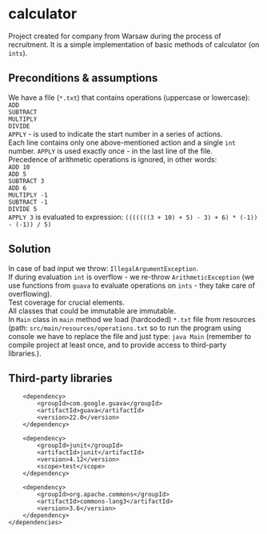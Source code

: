 # calculator
Project created for company from Warsaw during the process of 
recruitment. It is a simple implementation of basic methods of 
calculator (on `ints`).
## Preconditions & assumptions
We have a file (`*.txt`) that contains operations (uppercase or 
lowercase):  
`ADD`  
`SUBTRACT`  
`MULTIPLY`  
`DIVIDE`  
`APPLY` - is used to indicate the start number in a series of actions.  
Each line contains only one above-mentioned action and a single `int` 
number. `APPLY` is used exactly once - in the last line of the file.  
Precedence of arithmetic operations is ignored, in other words:  
`ADD 10`  
`ADD 5`  
`SUBTRACT 3`  
`ADD 6`  
`MULTIPLY -1`  
`SUBTRACT -1`  
`DIVIDE 5`  
`APPLY 3`
is evaluated to expression:
`(((((((3 + 10) + 5) - 3) + 6) * (-1)) - (-1)) / 5)`


## Solution
In case of bad input we throw: `IllegalArgumentException`.  
If during evaluation `int` is overflow - 
we re-throw `ArithmeticException` (we use functions from `guava` to 
evaluate operations on `ints` - they take care of overflowing).  
Test coverage for crucial elements.  
All classes that could be immutable are immutable.  
In `Main` class in `main` method we load (hardcoded) `*.txt` file 
from resources (path: `src/main/resources/operations.txt` so to run 
the program using console we have to replace the file and just type: 
`java Main` (remember to compile project at least once, and to 
provide access to third-party libraries.).
## Third-party libraries
        <dependency>
            <groupId>com.google.guava</groupId>
            <artifactId>guava</artifactId>
            <version>22.0</version>
        </dependency>

        <dependency>
            <groupId>junit</groupId>
            <artifactId>junit</artifactId>
            <version>4.12</version>
            <scope>test</scope>
        </dependency>
        
        <dependency>
            <groupId>org.apache.commons</groupId>
            <artifactId>commons-lang3</artifactId>
            <version>3.6</version>
        </dependency>
    </dependencies>